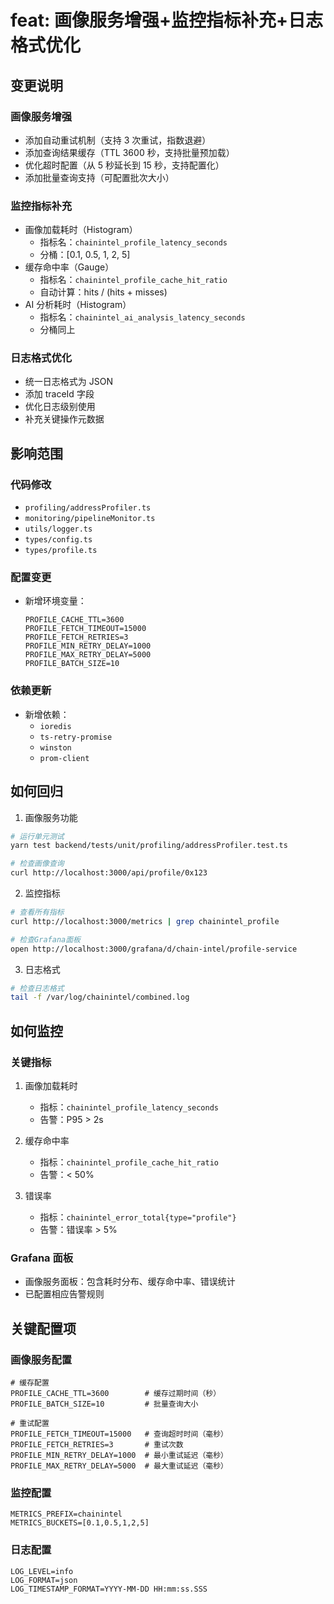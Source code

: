 # feat: 画像服务增强+监控指标补充+日志格式优化

## 变更说明

### 画像服务增强

- 添加自动重试机制（支持 3 次重试，指数退避）
- 添加查询结果缓存（TTL 3600 秒，支持批量预加载）
- 优化超时配置（从 5 秒延长到 15 秒，支持配置化）
- 添加批量查询支持（可配置批次大小）

### 监控指标补充

- 画像加载耗时（Histogram）
  - 指标名：`chainintel_profile_latency_seconds`
  - 分桶：[0.1, 0.5, 1, 2, 5]
- 缓存命中率（Gauge）
  - 指标名：`chainintel_profile_cache_hit_ratio`
  - 自动计算：hits / (hits + misses)
- AI 分析耗时（Histogram）
  - 指标名：`chainintel_ai_analysis_latency_seconds`
  - 分桶同上

### 日志格式优化

- 统一日志格式为 JSON
- 添加 traceId 字段
- 优化日志级别使用
- 补充关键操作元数据

## 影响范围

### 代码修改

- `profiling/addressProfiler.ts`
- `monitoring/pipelineMonitor.ts`
- `utils/logger.ts`
- `types/config.ts`
- `types/profile.ts`

### 配置变更

- 新增环境变量：
  ```env
  PROFILE_CACHE_TTL=3600
  PROFILE_FETCH_TIMEOUT=15000
  PROFILE_FETCH_RETRIES=3
  PROFILE_MIN_RETRY_DELAY=1000
  PROFILE_MAX_RETRY_DELAY=5000
  PROFILE_BATCH_SIZE=10
  ```

### 依赖更新

- 新增依赖：
  - `ioredis`
  - `ts-retry-promise`
  - `winston`
  - `prom-client`

## 如何回归

1. 画像服务功能

```bash
# 运行单元测试
yarn test backend/tests/unit/profiling/addressProfiler.test.ts

# 检查画像查询
curl http://localhost:3000/api/profile/0x123
```

2. 监控指标

```bash
# 查看所有指标
curl http://localhost:3000/metrics | grep chainintel_profile

# 检查Grafana面板
open http://localhost:3000/grafana/d/chain-intel/profile-service
```

3. 日志格式

```bash
# 检查日志格式
tail -f /var/log/chainintel/combined.log
```

## 如何监控

### 关键指标

1. 画像加载耗时

   - 指标：`chainintel_profile_latency_seconds`
   - 告警：P95 > 2s

2. 缓存命中率

   - 指标：`chainintel_profile_cache_hit_ratio`
   - 告警：< 50%

3. 错误率
   - 指标：`chainintel_error_total{type="profile"}`
   - 告警：错误率 > 5%

### Grafana 面板

- 画像服务面板：包含耗时分布、缓存命中率、错误统计
- 已配置相应告警规则

## 关键配置项

### 画像服务配置

```env
# 缓存配置
PROFILE_CACHE_TTL=3600        # 缓存过期时间（秒）
PROFILE_BATCH_SIZE=10         # 批量查询大小

# 重试配置
PROFILE_FETCH_TIMEOUT=15000   # 查询超时时间（毫秒）
PROFILE_FETCH_RETRIES=3       # 重试次数
PROFILE_MIN_RETRY_DELAY=1000  # 最小重试延迟（毫秒）
PROFILE_MAX_RETRY_DELAY=5000  # 最大重试延迟（毫秒）
```

### 监控配置

```env
METRICS_PREFIX=chainintel
METRICS_BUCKETS=[0.1,0.5,1,2,5]
```

### 日志配置

```env
LOG_LEVEL=info
LOG_FORMAT=json
LOG_TIMESTAMP_FORMAT=YYYY-MM-DD HH:mm:ss.SSS
```
